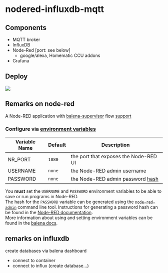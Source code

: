 # nodered-influxdb-mqtt
## Components
- MQTT broker
- InfluxDB
- Node-Red [port: see below]
    - google/alexa, Homematic CCU addons
- Grafana


## Deploy
[![](https://www.balena.io/deploy.png)](https://dashboard.balena-cloud.com/deploy)

## Remarks on node-red
A Node-RED application with [balena-supervisor](https://balena.io/docs/reference/supervisor/supervisor-api/) flow [support](https://github.com/balena-io-projects/node-red-contrib-balena)

### Configure via [environment variables](https://balena.io/docs/learn/manage/serv-vars/)
Variable Name | Default | Description
------------ | ------------- | -------------
NR_PORT | `1880` | the port that exposes the Node-RED UI
USERNAME | `none` | the Node-RED admin username
PASSWORD | `none` | the Node-RED admin password [hash](https://nodered.org/docs/security#generating-the-password-hash)

You **must** set the `USERNAME` and `PASSWORD` environment variables to be able to save or run programs in Node-RED.  
The hash for the `PASSWORD` variable can be generated using the [`node-red-admin`](https://nodered.org/docs/node-red-admin)
command line tool. Instructions for generating a password hash can be found in
the [Node-RED documentation](https://nodered.org/docs/security#generating-the-password-hash).  
More information about using and setting environment variables can be found in
the [balena docs](https://balena.io/docs/learn/manage/serv-vars/).


## remarks on influxdb
create databases via balena dashboard
- connect to container
- connect to influx (create database...)



